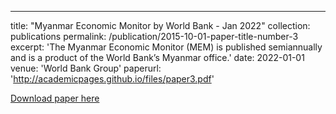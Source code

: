 ---
title: "Myanmar Economic Monitor by World Bank - Jan 2022"
collection: publications
permalink: /publication/2015-10-01-paper-title-number-3
excerpt: 'The Myanmar Economic Monitor (MEM) is published semiannually and is a product of the World Bank’s Myanmar office.'
date: 2022-01-01
venue: 'World Bank Group'
paperurl: 'http://academicpages.github.io/files/paper3.pdf'

[Download paper here](http://academicpages.github.io/files/paper3.pdf)
